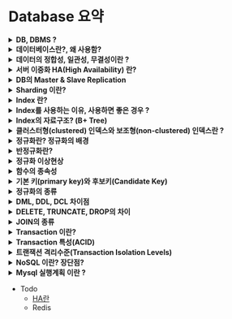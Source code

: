 # Database 요약

<details>
<summary><b>DB, DBMS ?</b></summary>
<div markdown="1">

* DB란 여러 사람에 의해 공유되어 사용될 목적으로 통합하여 관리되는 **데이터의 집합**
* DBMS란 Database Management System의 약자로 말 그대로 DB를 관리하며 응용 프로그램들이 DB를 공유하며 사용할 수 있는 환경을 제공한다.
* 즉, DB와 응용 프로그램 사이를 중계하는 역할을 한다.
* 응용프로그램들은 DB를 직접 조작하지 않고 DBMS를 통해 조작하고 관리할 수 있는 것

</div>
</details>


<details>
<summary><b>데이터베이스란?, 왜 사용함?</b></summary>
<div markdown="1">

* DB란 여러 사람에 의해 공유되어 사용될 목적으로 통합하여 관리되는 데이터의 집합
* 데이터베이스가 존재하기 이전에는 데이터를 관리(CRUD등)하기 위해서 프로그램 내에 관리하기 위한 코드가 포함되어야 했다.
* 따라서 데이터를 관리하기 위해서는 프로그램 내에 작성된 코드에 크게 의존할 수 밖에 없었다.
* 이렇게 DB를 사용하지 않으면 '데이터 종속성'에 대한 이슈 뿐만 아니라 '데이터 중복성', 보안문제 등 여러 문제가 발생할 수 있다.
* 이러한 문제들을 DB를 사용하면 해결할 수 있다.
    * 데이터의 중복성 최소화
    * 데이터의 일관성 및 무결성 유지
    * 데이터의 보안 (승인받지 않은 요청으로 부터 데이터를 보호)

</div>
</details>

<details>
<summary><b>데이터의 정합성, 일관성, 무결성이란 ?</b></summary>
<div markdown="1">

* 데이터 정합성은 데이터가 서로 모순 없이 일관되게 일치해야 함을 나타낸다.
* 데이터의 일관성은 동일한 데이터가 여러 파일들로 존재하게 되었을 때, 그 내용은 모두 일관되게 동일하여야 한다는 것을 나타냄
    * 데이터가 중복으로 존재할 경우 일관성을 지키기 어려움
* 데이터 무결성은 데이터의 정확성, 일관성이 유지되는 것을 의미 (정확성-> 중복or데이터 누락이 없는 상태)
    * 개체 무결성 : 기본키는 Null값이나 중복된 값을 가질 수 없음
    * 참조 무결성 (외래키 제약) : 외래키는 Null 이거나 참조하는 릴레이션의 기본키 값과 동일해야 함
    * [등등...](https://iingang.github.io/posts/DB-Integrity-constraint/)

</div>
</details>


<details>
<summary><b>서버 이중화 HA(High Availability) 란?</b></summary>
<div markdown="1">

* [참고링크1](https://www.ibinfo.co.kr/computer-tip-2/%EC%84%9C%EB%B2%84-%EC%9D%B4%EC%A4%91%ED%99%94ha-%EC%86%94%EB%A3%A8%EC%85%98%EC%97%90-%EB%8C%80%ED%95%98%EC%97%AC)
* [참고링크2](https://bae-juk.tistory.com/26)
* 미완

</div>
</details>


<details>
<summary><b>DB의 Master & Slave Replication</b></summary>
<div markdown="1">

* [참고링크](https://jung-story.tistory.com/118)
* Replication
    * 말 그대로 DB 데이터를 물리적으로 복사해 다른곳에 넣어두는 기술을 의미
* **Replica를 만들땐 목표를 분명히 해야 함** : [참고링크](https://blog.naver.com/PostView.nhn?blogId=sehyunfa&logNo=221851706103&categoryNo=93&parentCategoryNo=0&viewDate=&currentPage=1&postListTopCurrentPage=1&from=postView)
    1. HA(가용성)을 위한 Replication
    2. 확장성(Scaling, Scalibility)을 위한 Replication

<br>

* HA 구성을 위한 Replica 생성
    * 가용성을 위한 구성으로 Master node가 문제가 생기면 Slave node가 그 역할을 이어 받는 것
    * 따라서 Master-Slave 구성이라 하고, 일반적으로 Slave는 READ-ONLY 데이터베이스가 된다.
    * 주기적으로 Master의 데이터가 Slave로 동기화(Syncronize)가 되면서 DB 간 정합성을 유지한다.
    * Master가 정상 작동할 때엔 Slave는 직접 서비스를 처리할 일이 없다면 Warm StandBy 형태로 운영한다. (HA란? 참고)
* Scaling을 위한 Replica 생성
    * Master가 정상 작동하더라도 SELECT 구문과 같은 READ 작업에 대해서 부하를 분산한다면, Slave는 Hot Stand-By로 작동하는 이점
    * 또한 일반적인 환경에서도 DB의 부하를 나누는 구조이기 때문에 Scaling에 도움이 됨

<br>

* 그림으로 보는 Master & Slave 구조
    * DB에 따라 자세한 동작방식은 다르지만 기본적으로 아래와 같은 구조로 트래픽 분산이 이루어진다.
    ![](https://img1.daumcdn.net/thumb/R1280x0/?scode=mtistory2&fname=https%3A%2F%2Fblog.kakaocdn.net%2Fdn%2FG2cIO%2FbtrapFNGsO3%2FZo0vtn0JUC1OvZzXi2tZz1%2Fimg.png)

* 위 그림처럼 Master에게는 데이터 동시성이 아주 높게 요구되는 트랜잭션을 담당하고
* Slave에게는 데이터 동시성이 꼭 보장될 필요는 없는 경우에 읽기 전용으로 데이터를 가져오게 됨
* 일반적으로 Front Controller에서 요청을 처리할때, 읽기 전용과 아닌 경우에 대한 API를 나누어 디비에 대한 트래픽을 분산할 수 있음

</div>
</details>


<details>
<summary><b>Sharding 이란?</b></summary>
<div markdown="1">

* [참고링크](https://techblog.woowahan.com/2687/)
* DB를 분산하여 저장하는 방법
* 같은 타입(테이블)의 데이터를 다수의 데이터베이스에 쪼개서 저장하는 것
* 하나의 DB에 데이터가 늘어나면 용량 이슈, CRUD 성능저하 이슈 -> 샤딩을 통해 DB트래픽 분산
* DB를 분산(샤딩)하면 특정 DB의 장애가 전면장애로 이어지지 않는다는 장점이 있음
* 데이터를 분산하고, 해당 데이터의 위치를 찾기 위해서는 라우팅이 잘 이루어져야 하는데 이때 유일한 키값(PK | 샤딩키)을 필요로 함
* 라우팅방법은 모듈러(Modular) 샤딩, 레인지(Range) 샤딩 2가지가 있음

<br>

* **Modular sharding** -> (PK % DB수)
    * 장점 : 레인지 샤딩에 비해 데이터가 균일하게 분산됨
    * 단점 : DB를 추가 증설하면 모듈러값이 달라지게 되어 이미 적재된 데이터의 **재정렬** 이 필요하다.
    * **데이터가 균일하게 분산** 된다는 점은 트래픽을 안정적으로 소화하면서도 DB리소스를 최대한 활용할 수 있는 방법이다.
    * **데이터량이 일정 수준에서 유지** 될 것으로 예상되는 데이터 성격을 가진 곳에 적용할 때 어울리는 방식(또는 적재속도가 빠르지 않는 경우)
* **Range sharding** -> (1~4는 DB1, 5~9는 DB2, ..., 이런식)
    * 장점 : 모듈러샤딩에 비해 기본적으로 증설에 재정렬 비용이 들지 않는다. -> **증설작업에 드는 비용이 크지 않다.**
    * 단점 : 일부 DB에 데이터가 몰릴 수 있다.
    * 데이터가 급격히 증가할 여지가 있다면 레인지방식은 좋은 선택
    * 하지만 한쪽 데이터가 몰리거나 너무 트래픽이 없는 경우 자원낭비가 심함 **특정DB 확장or축소** 로 해결
    * 위 경우 또다시 부하분산을 위해 해당 DB를 쪼개 재정렬하는 작업이 필요함
        * 반대로 트래픽이 저조한 DB는 통합작업을 통해 유지비용을 아끼도록 관리해야 함

</div>
</details>


<details>
<summary><b>Index 란?</b></summary>
<div markdown="1">

* 추가적인 저장공간을 활용하여 데이터베이스 테이블에 대한 검색(Select)속도를 향상시키기 위한 자료구조
* Index를 사용하면 Select외에도 Update & Delete의 성능도 함께 향상된다. 그 이유는 Update & Delete를 하려면 대상을 조회해야 하기 때문
* 하지만 역효과를 주의해야 한다.
* 값을 빠르게 탐색하기 위해 Index를 항상 정렬된 상태로 유지해야 하는데 이때 Insert, Delete, Update에 다음과 같은 연산이 추가된다.
    * Insert : 새로운 데이터에 대한 인덱스 추가
    * Delete : 삭제하는 데이터의 인덱스를 사용하지 않는다는 작업을 진행
    * Update : 기존의 인덱스를 사용하지 않음 처리하고, 갱신된 데이터에 대해 인덱스를 추가함
* 즉, Insert/Create, Delete, Update가 빈번한 속성에 Index를 걸면 인덱스의 크기가 비대해져서 성능이 오히려 저하되는 역효과가 발생
* 장점 : 테이블을 조회하는 속도 향상 -> 시스템 부하 줄임
* 단점
    * 인덱스를 관리하기 위해 DB의 약 10%에 해당하는 저장공간이 필요하다.
    * 인덱스를 관리하기 위해 추가 작업이 필요하다.
    * 인덱스를 잘못 사용할 경우 오히려 성능이 저하되는 역효과가 발생할 수 있다.

</div>
</details>


<details>
<summary><b>Index를 사용하는 이유, 사용하면 좋은 경우 ?</b></summary>
<div markdown="1">

* **인덱스를 사용하는 이유**
    ~~~
    테이블의 데이터는 순서 없이 쌓이게 되므로,
    특정 조건의 데이터를 찾으려면 테이블의 모든 데이터에 접근하여 비교하는 과정이 필요합니다. (full table scan) 
    하지만 인덱스가 있는 경우 search-key가 정렬되어 있기 때문에 조건 검색 시 속도가 빠릅니다.
    예를들어 만약 대량의 데이터를 가지고 있고 select ~ where 같은 특정 조건의 데이터를 찾을 때,
    인덱스를 활용하여 빠르게 데이터를 조회할 수 있습니다. (B+ 트리 관련)
    반대로 데이터의 양이 많지 않다면 굳이 인덱스를 사용할 이유가 없어집니다. 
    인덱스의 이점보다 추가 저장공간이나 데이터 수정에 대한 성능 저하가 더 크기 때문입니다.
    ~~~

* **어떠한 경우에 인덱스를 사용하면 좋을까?**
    * 규모가 작지 않은 테이블
    * INSERT, UPDATE, DELETE가 자주 발생하지 않는 컬럼
    * JOIN이나 WHERE 또는 ORDER BY에 자주 사용되는 컬럼
    * 데이터의 중복도가 낮은 컬럼 -> (Index의 자료구조가 트리(B+)일때 검색되는 대상이 증가하므로)

</div>
</details>


<details>
<summary><b>Index의 자료구조? (B+ Tree)</b></summary>
<div markdown="1">

* Index의 자료구조로 해시테이블을 생각해 볼 수 있는데, 해시함수는 값이 1만 달라도 다른 해시값을 생성하기 때문에
* 부등호 연산을 필요로 하는 검색이 필요한 경우 인덱스의 혜택을 받을 수 없다. (연속적인 접근이 불가능)
* 따라서 **B+ Tree**가 일반적으로 사용된다.
* B+ 트리의 특징
    * B+ 트리는 모든 key, Value가 리프노드에 모여있다. (Hash 아님! 따라서 key값을 통해 정렬과 연속된 접근이 가능함)
    * B+ 트리의 리프노드가 아닌 노드들에는 정렬을 위해 (Key,Value)에 대한 Index값과 위치가 저장되어 있다.
    * B+ 트리의 모든 리프노드는 연결리스트의 형태를 띄고 있어 데이터에 선형으로 접근이 가능하다. (다음노드 검색할때 루트부터 안해도 됨)
    * 순차검색을 할때 연결리스트를 순회하므로 효율적이다. (정렬이 되어 있기도 하고 캐시히트율이 높기 때문)
    * B+ 트리의 리프노드들은 오름차순으로 정렬된 형태를 갖는다.
    * B+ 트리는 균형트리이다. : 검색,삽입,삭제에 O(log2(N))이 보장된다.
    * B+ 예시
    * ![](https://velog.velcdn.com/images%2Femplam27%2Fpost%2F64290106-d927-4a82-9e08-8e52783c7dd3%2FDB%20%EC%9D%B8%EB%8D%B1%EC%8A%A4.jpg)

</div>
</details>


<details>
<summary><b>클러스터형(clustered) 인덱스와 보조형(non-clustered) 인덱스란 ?</b></summary>
<div markdown="1">

* 아직 이해못함 정리해야 함
* 클러스터형 인덱스 (Clustered Index)
* 보조 인덱스 (비클러스터형 인덱스 / Nonclustered Index)

</div>
</details>


<details>
<summary><b>정규화란? 정규화의 배경</b></summary>
<div markdown="1">

* 정규화가 생겨난 배경
    * 한 릴레이션(Relation)에 여러 엔티티의 속성을 혼합하면 정보가 중복 저장되며 저장 공간을 낭비하게 된다.
    * 또 중복된 정보로 인해 **이상 현상**이 발생하게 된다. 이러한 문제를 해결하기 위해 정규화 과정을 거치는 것이다.

<br>

* **정규화**란 Attribute 간의 종속성으로 인한 이상현상이 발생하는 관계를 분해하여 재디자인함으로써 **이상현상을 없애는 과정**
* **데이터의 중복 방지**, **데이터의 무결성**을 충족하기 위해 데이터베이스를 설계하는 방법
* 정규화에는 3가지 원칙이 있다.
    1. 정보의 무손실 : 분해된 릴레이션이 표현하는 정보는 분해되기 전의 정보를 모두 포함해야 한다.
    2. 최소 데이터 중복 : 이상 현상을 제거, 데이터 중복을 최소화
    3. 분리의 원칙 : 하나의 독립된 관계성은 하나의 독립된 릴레이션으로 분리해서 표현

</div>
</details>


<details>
<summary><b>반정규화란?</b></summary>
<div markdown="1">

* 반정규화(De-normalization)은 시스템의 성능 향상을 위해 정규화된 데이터 모델을 통합하는 작업이다
* 즉, 성능향상을 위해 의도적으로 정규화 원칙을 위배하는 행위이다. 따라서 정규화와 반정규화는 Trade-off 관계에 있다.
* 반정규화를 수행하면 테이블이 단순해지고 관리 효율성이 증가하지만, 데이터의 일관성이나 무결성이 보장되지 않을 수 있다.
* 반정규화의 대상
    1. 수행 속도가 많이 느린 경우 
    2. 테이블의 조인(JOIN)연산을 지나치게 사용하여 데이터를 조회하는 것이 기술적으로 어려운 경우 (Join없이 데이터 통합)
    3. 테이블에 많은 데이터가 있고, 다량의 범위 혹은 특정 범위를 자주 처리해야 하는 경우

</div>
</details>


<details>
<summary><b>정규화 이상현상</b></summary>
<div markdown="1">

* 이상현상이란 테이블 내의 데이터들이 불필요하게 **중복**되어 테이블을 조작할 때 발생되는 **데이터 불일치 현상**

1. 삽입 이상 (insertion anomaly)
    * 원하지 않는 자료가 삽입된다든지, 불필요한 데이터를 추가해야 삽입할 수 있는 문제점
    * 특정 데이터는 전혀 기록되지 않거나 불필요하여 기록되지 않는 경우가 발생
    * 아래의 그림은 course code가 없는 데이터를 삽입할 수 없어, 
        course code를 null로 하지 않는 이상 새 교수를 테이블에 추가할 수 없다.
    ![](https://upload.wikimedia.org/wikipedia/commons/thumb/5/5c/Insertion_anomaly.svg/420px-Insertion_anomaly.svg.png)

<br>

2. 삭제 이상 (deletion anomaly)
    * 데이터의 삭제가 전혀 다른 사실에 대한 데이터의 삭제도 필요로 하게 되는 현상
    * 아래의 그림에서 ENG-206 강의를 중단시 Dr. Giddens의 모든 정보가 삭제된다.
    ![](https://upload.wikimedia.org/wikipedia/commons/thumb/2/2c/Deletion_anomaly.svg/420px-Deletion_anomaly.svg.png)

<br>

3. 갱신 이상 (update anomaly)
    * 같은 정보가 복수개의 행에서 표현되어서 갱신은 논리적인 모순을 낳게 된다.
    * 아래의 그림에서 특정 직원의 주소 변경시 여러개의 레코드를 수정하여야 한다. 
        Employee 519는 하나의 레코드의 주소만 변경되어 다른 레코드에서 다른 주소를 가지고 있다.
    ![](https://upload.wikimedia.org/wikipedia/commons/thumb/1/12/Update_anomaly.png/420px-Update_anomaly.png)

</div>
</details>


<details>
<summary><b>함수의 종속성</b></summary>
<div markdown="1">

* [출처](https://rebro.kr/159)
* **함수 종속성(Functional Dependency)** 은 크게 3가지로 나뉜다.
    - 완전 함수 종속 : 기본키를 구성하는 모든 속성에 종속되는 경우
    - 부분 함수 종속 : 기본키를 구성하는 속성의 일부에 종속되거나, 기본키가 아닌 다른 속성에 종속되는 경우
    - 이행적 함수 종속 : A, B, C 세 속성이 있고 A→B, B→C 종속 관계가 있을 때, A→C가 성립하는 경우
* 이해를 돕기 위한 예시
    * 테이블에 학번,이름,학년,과목번호,성적 컬럼이 있고 기본키는 (학번,과목번호) 이다.
    ![](https://img1.daumcdn.net/thumb/R1280x0/?scode=mtistory2&fname=https%3A%2F%2Fblog.kakaocdn.net%2Fdn%2FuFt88%2Fbtrat196XQO%2FMP47NALVFTkKLjSOI7HbxK%2Fimg.png)
    * 학년과 이름은 학번만 알아도 결정이 되지만 성적은 (학번,과목번호) 모두를 알아야 한다.
    * 따라서 학년과 이름은 (학번, 과목번호)에 대해 **부분 함수 종속**이고, 성적은 **완전 함수 종속**이다.

</div>
</details>


<details>
<summary><b>기본 키(primary key)와 후보키(Candidate Key) </b></summary>
<div markdown="1">

* 기본키는 관계에서 각 튜플(컬럼과 행(row) 중에서 행이라고 보면 됨)을 고유하게 식별하는 속성 또는 속성 집합
* 후보키는 관계에서 튜플을 고유하게 식별하는 키
* 예시
    * 학생테이블의 컬럼 : {ID, 성, 성, 나이, 주소, DOB, 부서 이름} 
    * 여기서는 {ID}, {First_name, Last_name, DOB}가 두 후보키 
    * 따라서 후보 키는 관계에서 튜플을 고유하게 식별할 수 있는 키라고 보면 됨
* 모든 기본 키는 후보 키이지만 반대의 경우는 아님

</div>
</details>


<details>
<summary><b>정규화의 종류</b></summary>
<div markdown="1">

* 정규화의 종류
    * 제1 정규형
    * 제2 정규형
    * 제3 정규형
    * BCNF 정규형

<br>

### 제1 정규형 (1NF)

1차 정규형은 각 로우마다 컬럼의 값이 1개씩만 있어야 한다. 이를 컬럼이 **원자값(Atomic Value)** 을 갖는다고 한다.

예를들어, 아래의 두 테이블은 제1 정규형을 만족하지 못한다.

<br>

* **Customer Table 1** 
    | Customer ID | Name | Telephone Number |
    |:-----:|:-----:|:--------------:|
    | 123 |	Robert | 555-861-2025 |
    | 456 | Jane | 555-403-1659, 555-776-4100, 555-808-2599 |
    | 789 | Maria | 555-808-9633 |

<br>

* **Customer Table 2** 
    | Customer ID | Name | Tel. No. 1 | Tel. No. 2 | Tel. No. 3 |
    |:-----:|:-----:|:------------:|:-----------:|:-----------:|
    | 123 |	Robert | 555-861-2025 | | |
    | 456 | Jane | 555-403-1659 | 555-776-4100 | 555-808-2599 |
    | 789 | Maria | 555-808-9633 | | |

<br>

제1 정규형을 적용시키면 아래와 같은 테이블로 나타낼 수 있다.

* **Customer Table**
    | Customer ID | First Name | Telephone Number |
    |:-----:|:-----:|:-----:|:--------------:|
    | 123 |	Robert | 555-861-2025 |
    | 456 | Jane | 555-403-1659 |
    | 456 | Jane | 555-776-4100 |
    | 456 | Jane | 555-808-2599 |
    | 789 | Maria | 555-808-9633 |

하지만 위 테이블은 갱신이상을 발생시킨다.

해당 문제는 2NF에서 해결이 가능하다.

<br> <br>

### 제2 정규형 (2NF)

제1정규형에 속하는 테이블이 제2정규형을 만족하기 위해서는 

부분 함수 종속을 제거하고 모든 속성이 기본키에 완전 함수 종속되도록 분해해야 한다.

1NF 테이블에서 복합키가 없다면, 자동으로 2NF를 만족한다.

예를들어 아래의 테이블은 2NF를 만족하지 못한다.

<br>

* **종업원의 기술**
    | 종업원 | 기술 | 근무지 |
    |:-----:|:-------:|:-------:|
    | Jones	| Typing | 114 Main Street |
    | Jones	| Shorthand | 114 Main Street |
    | Jones	| Whittling | 114 Main Street |
    | Bravo	| Light Cleaning | 73 Industrial Way |
    | Ellis	| Alchemy | 73 Industrial Way |
    | Ellis	| Flying | 73 Industrial Way |
    | Harrison | Light Cleaning | 73 Industrial Way |


{종업원} 이나 {기술}은 둘다 이 테이블의 후보키는 아니다. 

{종업원}은 다수의 기술을 가지고 있으면 테이블에 한 차례 이상 나타나기 때문이고

{기술} 또한 다수의 종업원이 같은 기술을 보유하고 있을때 테이블에 한 차례 이상 나타나기 때문.

오직 복합 키 {종업원, 기술}이 이 테이블의 후보 키이다.

그런데 남은 속성인 {근무지}는 후보 키의 일부분인 {종업원}에만 영향을 받는다. 그래서 위 테이블은 2NF가 아니다.

이때, 근무지를 변경한다면 갱신이상이 발생하므로 2NF에 맞게 테이블을 2개로 나누어 재설계하면 다음과 같다.

* **종업원**
    | 종업원 | 근무지 |
    |:-----:|:-------:|
    | Jones	| 114 Main Street |
    | Bravo	| 73 Industrial Way |
    | Ellis	| 73 Industrial Way |
    | Harrison | 73 Industrial Way |

* **종업원의 기술**
    | 종업원 | 기술 |
    |:-----:|:-------:|
    | Jones	| Typing |
    | Jones	| Shorthand |
    | Jones	| Whittling |
    | Bravo	| Light Cleaning |
    | Ellis	| Alchemy |
    | Ellis	| Flying |
    | Harrison | Light Cleaning |

<br>

그러나 모든 2NF 테이블이 갱신 이상이 없는 것은 아니다.

* **대회 우승자**
    | 대회 | 연도 | 우승자 | 우승자 생년 월일 |
    |:--------:|:----:|:--------:|:--------:|
    | Des Moines Masters | 1998 | Chip Masterson | 14 March 1977 |
    | Indiana Invitational | 1998 | Al Fredrickson | 21 July 1975 |
    | Cleveland Open | 1999 | Bob Albertson | 28 September 1968 |
    | Des Moines Masters | 1999 | Al Fredrickson | 21 July 1975 |
    | Indiana Invitational | 1999 | Chip Masterson | 14 March 1977 |

우승자와 우승자 생년월일이 {대회, 연도} 키에 의해 결정되지만, 우승자와 우승자 생년월일은 여러 개의 레코드에 중복되어 나타난다. 

이 점이 갱신 이상을 불러온다. 갱신시 주의하지 않으면 우승자는 여러 개의 생일을 가질 수 있다.

이 문제는 3NF에서 해결이 가능하다.

<br> <br> 

### 제3 정규형 (3NF)
제3 정규형을 만족하려면 아래와 같은 필요충분 조건이 있다.
1. 릴레이션 R(테이블)은 제2정규형이다.
2. 릴레이션 R의 키가 아닌 모든 컬럼이 릴레이션 R의 모든 키에 이행적 종속이 되지 않는다.
    (이행적 함수종속은 기능적 종속으로 X -> Y 이고 Y -> Z 에 의해서 X -> Z (X가 Z를 결정한다)가 되는 것이다.)
    즉, 이행적 종속이 되지 않는다는 것은 **테이블 내의 모든 속성이 기본 키에만 의존**해야하며, 다른 속성에 의존하지 않는다는 것

예를들어 아래의 테이블은 3NF를 만족하지 못한다.

<br>

* **대회 우승자**
    | 대회 | 연도 | 우승자 | 우승자 생년 월일 |
    |:--------:|:----:|:--------:|:--------:|
    | Des Moines Masters | 1998 | Chip Masterson | 14 March 1977 |
    | Indiana Invitational | 1998 | Al Fredrickson | 21 July 1975 |
    | Cleveland Open | 1999 | Bob Albertson | 28 September 1968 |
    | Des Moines Masters | 1999 | Al Fredrickson | 21 July 1975 |
    | Indiana Invitational | 1999 | Chip Masterson | 14 March 1977 |

{우승자}와 {우승자 생년월일}이 {대회, 연도} 후보키에 의해 결정되지만,

우승자 생년월일은 {우승자}에 의해서 결정된다. 즉, 생년월일 속성이 기본키가 아닌 다른 속성에 의존한다.

따라서 아래와 같이 테이블을 분리하여 변형하면 3NF를 만족할 수 있다.

* **대회 우승자**
    | 대회 | 연도 | 우승자 |
    |:--------:|:----:|:--------:|
    | Des Moines Masters | 1998 | Chip Masterson |
    | Indiana Invitational | 1998 | Al Fredrickson |
    | Cleveland Open | 1999 | Bob Albertson |
    | Des Moines Masters | 1999 | Al Fredrickson |
    | Indiana Invitational | 1999 | Chip Masterson |

<br>

* **우승자 생년월일**
    | 우승자 | 우승자 생년 월일 |
    |:--------:|:--------:|
    | Chip Masterson | 14 March 1977 |
    | Al Fredrickson | 21 July 1975 |
    | Bob Albertson | 28 September 1968 |
    | Al Fredrickson | 21 July 1975 |
    | Chip Masterson | 14 March 1977 |

<br> <br>

### BCNF 정규형 (Boyce-Codd Normal Form)
BCNF 정규형은 3.5 정규형이라고도 하며 아래와 같은 필요조건이 있다.
* 3NF의 모든 요구 사항을 충족
* 후보 키가 다른 속성에 부분적으로 의존하지 않는 경우 모든 테이블은 BCNF에 있다고 한다. 
    (x, y, z) 열이있는 모든 테이블에서 (x, y)-> z 및 z-> x이면 BCNF 위반이다. 
    (x, y)가 복합 키이고 (x, y)-> z이면 직접 또는 부분적으로 역 종속성이 없어야한다.

예를들어 아래의 테이블은 3NF를 만족하지만 BCNF를 만족하지 못한다.

<br>

* **학생의 수강 신청**
    | Student | Course | Professor |
    |:----:|:-------:|:----:|
    | Chip Masterson | Machine Learning | Andrew Ng |
    | Al Fredrickson | Java Programming | James Gosling |
    | Al Fredrickson | Machine Learning | Andrew Ng |
    | Bob Albertson | Java Programming | James Gosling |
    | Chip Masterson | Algorithm | Dijkstra |

{Student, Course} 를 기본키로 선정한 경우 3NF 까지 만족하지만 삽입이상, 갱신이상, 삭제이상이 생길 수 있다.

* 삽입이상
    * Algorithms 라는 수업이 Dijkstra 에 의해 열렸다고 하자. 하지만 수강생이 아무도 없는 경우 삽입할 수 없다.
* 갱신이상
    * James Gosling 이 담당하는 강의가 바뀌게 될 경우 수강생의 수만큼 갱신해줘야 하므로
    * 하나라도 빠뜨리면 데이터 불일치 문제가 발생할 여지가 있다.
* 삭제이상
    * Bob Albertson이 Java Programming수업을 수강취소하여 수강생이 없어지면 James Gosling 이라는 교수도 사라진다.

따라서 아래와 같이 테이블을 분리하면 BCNF를 만족할 수 있다.

* **학생의 수강 수업**
    | Student | Course |
    |:----:|:-------:|
    | Chip Masterson | Machine Learning |
    | Al Fredrickson | Java Programming |
    | Al Fredrickson | Machine Learning |
    | Bob Albertson | Java Programming |
    | Chip Masterson | Algorithm |

<br>

* **교수의 수업**
    | Professor | Course |
    |:-------:|:----:|
    | Andrew Ng | Machine Learning |
    | James Gosling | Java Programming |
    | Dijkstra | Algorithm |

</div>
</details>


<details>
<summary><b>DML, DDL, DCL 차이점</b></summary>
<div markdown="1">

* [참고](https://m.blog.naver.com/PostView.naver?isHttpsRedirect=true&blogId=potter777777&logNo=220740559802)
* DDL (Data Define Language)
    * 스키마/도메인/테이블/뷰/인덱스를 정의/변경/제거할 때 사용하는 언어이다.
    * 테이블을 생성하고, 테이블 내용을 변경하고, 테이블을 없애버리는 것.
    * 흔히 **CREATE, ALTER, DROP, TRUNCATE** 을 떠올리면 된다.

* DML (Data Manipulation Language)
    * Query(질의)를 통해서 저장된 데이터를 실질적으로 관리하는 데 사용한다.
    * 테이블 안의 데이터 하나하나를 추가하고 삭제하고 수정하는 것.
    * 흔히 **INSERT, SELECT, DELETE, UPDATE** 를 떠올리면 된다.

* DCL (Data Control Language)
    * 보안/무결성/회복/병행 제어 등을 정의하는데 사용한다. 데이터 관리 목적.
    * 흔히 COMMIT, ROLLBACK, GRANT, REVOKE 를 떠올리면 된다.
        - **COMMIT** : Transaction의 변경 내용을 최종 반영한다고 재판 결정하는 것.
        - **ROLLBACK** : Transaction의 변경 내용을 모두 취소하고 이전 상태로 되돌리는 것.
        (Transaction은 정상적으로 종료되면 COMMIT을 비정상적으로 종료되면 ROLLBACK 수행. )

</div>
</details>


<details>
<summary><b>DELETE, TRUNCATE, DROP의 차이</b></summary>
<div markdown="1">

* [참고](https://prinha.tistory.com/entry/SQL-DELETE-TRUNCATE-DROP-%EC%B0%A8%EC%9D%B4%EC%A0%90)
* DELETE
    - WHERE절을 사용하여 테이블에 있는 하나의 튜플을 선택하여 제거하는 방식
    - WHERE절을 사용하지않고 테이블의 모든 데이터를 삭제하더라도, 내부적으로는 한줄 한줄 일일히 제거하는 과정을 거침
    - 처리속도가 늦고, 퍼포먼스에 좋지않은 영향을 줄 수 있음
    - DELETE된 데이터는 COMMIT 명령어를 사용하기 전이라면, ROLLBACK 명령어를 통해 되돌릴 수 있음
* TRUNCATE
    - 전체 데이터를 한번에 삭제하는 방식, 인덱스도 제거 ( <-> DELETE)
    - 최초 생성되었을 당시의 Storage만 남기고, 데이터가 남겨있던 Storage는 Release 된다.
    - TRUNCATE TABLE을 하면 CREATE TABLE을 한 직후의 상태와 같다.
    - 자동 COMMIT이 되는 명령어이기 때문에, 이미 지운 데이터는 되돌릴 수 없다.
* DROP
    - 테이블 자체를 완전히 날려버리는 방식 -> 처음부터 없었던 테이블처럼
    - 테이블 자체가 모두 지워지며, 해당 테이블에 생성되어있던 모든 인덱스도 사라진다.
    - 자동 COMMIT이 되는 명령어이기 때문에, 이미 지운 데이터는 되돌릴 수 없다.

</div>
</details>


<details>
<summary><b>JOIN의 종류</b></summary>
<div markdown="1">

1. Inner Join : 두 테이블의 중복된 키와 관련된 값만 가져옴
2. Left join : 왼쪽 테이블의 키 값을 기준으로 관련된 값을 가져옴
3. Left join - Difference Set : 2번에서 오른쪽 테이블의 키가 null인 튜플을 제외 하여 왼쪽 테이블과 관련된 튜플만 가져옴
4. RIGHT JOIN - Difference Set : 3번과 같은 원리
5. RIGHT JOIN : 2번과 같은 원리
6. Full Outer join : 왼쪽, 오른쪽 테이블의 키와 관련된 모든 값을 가져옴
    * Mysql에서는 FULL OUTER JOIN을 지원하지 않아서 UNION을 사용해야 함
7. Full Outer join-minus inner join : 합집합 - 교집합

</div>
</details>


<details>
<summary><b>Transaction 이란?</b></summary>
<div markdown="1">

* 트랜잭션(Transaction)은 데이터베이스의 상태를 변환시키는 **하나의 논리적 기능을 수행하기 위한 작업의 단위** 
* **한꺼번에 모두 수행되어야 할 일련의 연산들**을 의미한다.
* 하나의 트랜잭션은 COMMIT 되거나 ROLLBACK 되어야 한다.
* 하나의 Transaction은 정상적으로 종료되면 COMMIT을, 비정상적으로 종료되면 ROLLBACK을 수행

</div>
</details>


<details>
<summary><b>Transaction 특성(ACID)</b></summary>
<div markdown="1">

* ACID(원자성, 일관성, 고립성, 지속성)는
* 원자성(**A**tomicity): 트랜잭션이 데이터베이스에 모두 반영되던가, 아니면 전혀 반영되지 않아야 함
* 일관성(**C**onsistency): 하나의 트랜잭션 이전과 이후, 데이터베이스의 상태는 이전과 같이 유효해야 함
    * 트랜잭션이 일어난 이후의 데이터베이스는 데이터베이스의 제약이나 규칙을 만족해야 한다는 뜻
    * ex) 예를 들어 ‘모든 고객은 반드시 이름을 가지고 있어야 한다’는 데이터베이스의 제약이 있다고 가정한다.
    * 다음과 같은 트랜잭션은 Consistency(일관성)를 위반한다.
        * 이름 없는 새로운 고객을 추가하는 쿼리
        * 기존 고객의 이름을 삭제하는 쿼리
* 격리성(**I**solation): 모든 트랜잭션은 다른 트랜잭션으로부터 독립되어야 한다 (=고립성)
    * 둘 이상의 트랜잭션이 동시에 실행되고 있을 경우, 어떤 트랜잭션이라도 다른 트랜잭션의 연산에 끼어들 수 없음
    * 동시에 여러 개의 트랜잭션들이 수행될 때, 각 트랜젝션은 고립(격리)되어 있어 연속으로 실행된 것과 동일한 결과를 나타낸다.
* 영구성(**D**urability): 성공적으로 트랜잭션이 수행되었다면, 그 결과는 완전히 반영이 되어야 한다. 
    * 완전히 반영되면 로그를 남기게 되는데, 후에 이 로그를 이용해서 트랜잭션 수행전 상태로 되돌릴 수 있어야 한다. 
    * 때문에 트랜잭션은 로그저장이 완료된 시점에서 종료가 되어야 한다.

</div>
</details>


<details>
<summary><b>트랜잭션 격리수준(Transaction Isolation Levels)</b></summary>
<div markdown="1">

* [출처](https://joont92.github.io/db/%ED%8A%B8%EB%9E%9C%EC%9E%AD%EC%85%98-%EA%B2%A9%EB%A6%AC-%EC%88%98%EC%A4%80-isolation-level/)
* 트랜잭션 격리수준이란 동시에 여러 트랜잭션이 처리될 때, 트랜잭션끼리 얼마나 서로 고립되어 있는지를 나타내는 것
* 트랜잭션 격리수준은 고립도와 성능의 Trade-off 를 조절
* 고립도에 따라서 Transaction의 격리 수준을 4단계로 나누어 정의함
* 4가지 격리수준은 아래로 내려갈수록 트랜잭션간 고립 정도가 높아지며, 성능이 떨어지는 것이 일반적
* 일반적인 온라인 서비스에서는 READ COMMITTED나 REPEATABLE READ 레벨중 하나를 사용한다.
    * (oracle = READ COMMITTED, mysql = REPEATABLE READ)
* 4가지 격리수준 간단한 설명
    * READ UNCOMMITTED : 다른 트랜잭션에서 커밋되지 않은 내용도 참조할 수 있다
    * READ COMMITTED : 다른 트랜잭션에서 커밋되 내용만 참조할 수 있다.
    * REPETABLE READ : 트랜잭션에 진입하기 이전에 커밋된 내용만 참조할 수 있다. (하나의 트랜잭션은 하나의 스냅샷만 사용)
    * SERIALIZABLE : 트랜잭션에 진입하면 락을 걸어 다른 트랜잭션이 접근하지 못하게 한다.

<br>

* 격리수준에 따라 아래와 같은 부정합 문제들이 발생할 수 있음
* **Dirty Read**
    * 변경 후 아직 Commit 되지 않은 값 읽고, Rollback 후의 값을 다시 읽어 최종 결과 값이 상이한 현상
    * 예시
        ~~~
        A 트랜잭션에서 10번 사원의 나이를 27살에서 28살로 바꿈 (아직 커밋하지 않음)
        B 트랜잭션에서 10번 사원의 나이를 조회함
        28살이 조회됨 -> 이를 더티 리드(Dirty Read)라고 함
        A 트랜잭션에서 문제가 발생해 ROLLBACK했는데 B에서는 여전히 28살로 로직이 수행됨
        ~~~
* **NON-REPEATABLE Read**
    * 한 트랜잭션 내에서 같은 쿼리를 두번 수행할 때, 그 사이에 다른 트랜잭션이 값을 수정 또는 삭제함으로써 
    * 두 쿼리가 상이하게 나타나는 비 일관성이 발생하는 것
    * 예시
        ~~~
        B 트랜잭션에서 10번 사원의 나이를 조회, 27살이 조회됨
        A 트랜잭션에서 10번 사원의 나이를 27살에서 28살로 바꾸고 커밋
        B 트랜잭션에서 10번 사원의 나이를 다시 조회, 28살이 조회됨
        즉, 똑같은 SELECT를 수행했는데 다른 결과가 반환이 되어 트랜잭션 B에서 문제가 생길 수 있음
        ~~~
* **Update 부정합**
    * REPETABLE READ 레벨에서 UPDATE 쿼리로 인해 발생하는 문제임
    * 예시
        ~~~sql
        START TRANSACTION; -- transaction id : 1
        SELECT * FROM Member WHERE name='junyoung';

            START TRANSACTION; -- transaction id : 2
            SELECT * FROM Member WHERE name = 'junyoung';
            UPDATE Member SET name = 'joont' WHERE name = 'junyoung';
            COMMIT;

        UPDATE Member SET name = 'zion.t' WHERE name = 'junyoung'; -- 0 row(s) affected
        COMMIT;
        ~~~
        * 트랜잭션2에서 name = junyoung이 joont로 바뀜
        * 트랜잭션1에서 name = junyoung을 조회하지만 Undo영역에서만 조회가 됨(트잭2에서 joont으로 바뀌었기 때문)
        * Undo영역의 데이터는 쓰기 lock을 걸 수 없기 때문에 아무 일도 일어나지 않음
        * name 결과는 트잭2에서 바뀐 내용이 적용이 됨. 따라서 name = joont
* **Phantom Reads**
    * 하나의 트랜잭션에서 같은 쿼리를 두 번 실행했을 경우, 첫 번째 쿼리에서 없던 유령(Phantom) 레코드가 두 번째 쿼리에서 나타나는 현상
    * Insert 쿼리에 대해서만 나타나는 현상
    * 예시
        ~~~
        START TRANSACTION; -- transaction id : 1 
        SELECT * FROM Member; -- 0건 조회

            START TRANSACTION; -- transaction id : 2
            INSERT INTO MEMBER VALUES(1,'joont',28);
            COMMIT;

        SELECT * FROM Member; -- 여전히 0건 조회 
        UPDATE Member SET name = 'zion.t' WHERE id = 1; -- 1 row(s) affected
        SELECT * FROM Member; -- 1건 조회 (REPETABLE READ에 에 의하면 원래 출력되지 않아야 함)
        COMMIT;
        ~~~


<br>

* 4가지 격리수준 상세설명
1. **READ UNCOMMITTED**
    * 어떤 트랜잭션의 변경내용이 COMMIT이나 ROLLBACK과 상관없이 다른 트랜잭션에서 보여진다.
    * **Dirty Reads, Non-Repeatable Reads, Phantom Reads** 가 모두 발생 가능
    * 데이터의 정합성 문제가 많아 RDBMS 표준에서는 격리수준으로 인정하지도 않음
2. **READ COMMITTED**
    * 오라클 DBMS에서 기본으로 사용하고 있고, 온라인 서비스에서 가장 많이 선택되는 격리수준
    * 어떤 트랜잭션의 변경 내용이 COMMIT 되어야만 다른 트랜잭션에서 조회할 수 있다.
    * 읽기 락을 유지하지 않기 때문에 **Non-Repeatable Reads** 와 **Phantom Reads** 는 여전히 발생
3. **REPEATABLE READ**
    * MySQL DBMS에서 기본으로 사용하고 있고, NON-REPEATABLE READ 문제를 해결한 격리수준이다.
    * 하나의 트랜잭션내에서 똑같은 SELECT를 수행했을 경우 항상 같은 결과를 반환해야 한다.
    * 트랜잭션이 시작되기 전에 커밋된 내용에 대해서만 조회할 수 있는 격리수준이다.
        * 실제 테이블 값을 가져오는 것이 아니라 Undo 영역에 백업된 레코드에서 값을 가져온다.
    * 즉, 자신의 트랜잭션 번호보다 낮은 트랜잭션 번호에서 커밋된 내용만 보게 되는 것ㅂ
        * 트랜잭션은 고유한 트랜잭션 번호(증가하는)를 가지고 있으며, 언두 영역의 레코드는 변경을 발생시킨 트랜잭션의 번호가 포함
    * 범위(예를들어 Select)락을 관리 하지 않아 **Update 부정합** 과 **Phantom Reads** 가 발생 가능
4. **SERIALIZABLE**
    * 가장 단순하고 엄격한 트랜잭션 격리 수준
    * 기본적으로 순수한 SELECT 작업은 아무런 잠금을 걸지않고 동작하는데 반해
    * SELECT에 대해 범위락을 설정하고 읽기 쓰기 락을 트랜잭션 종료까지 유지한다.

<br>

* 아래의 그림으로 한눈에 비교할 수 있음. (SERIALIZABLE의 굵은 화살표는 범위lock을 나타냄)
![](https://miro.medium.com/max/475/1*hEpucQJzGE6K7D9M_0bEVw.gif)

</div>
</details>


<details>
<summary><b>NoSQL 이란? 장단점?</b></summary>
<div markdown="1">

* [출처](https://code-lab1.tistory.com/53)
* NoSQL은 비관계형 데이터베이스를 지칭한다.
* 즉, RDBMS 형태의 관계형 데이터베이스가 아닌 다른 형태의 데이터 저장 기술이다.
* 관계형 데이터베이스의 한계를 극복하기 위한 형태이며 대량의 분산된 데이터를 저장하고 조회하는 데 특화되었다.
* 스키마 없이 사용 가능하거나 느슨한 스키마를 제공하는 저장소이다.

<br>

* NoSQL의 장점
    1. RDBMS에 비해 저렴한 비용으로 분산처리와 병렬 처리 가능
    2. 비정형 데이터 구조 설계로 설계 비용 감소
    3. Big Data 처리에 효과적
    4. 가변적인 구조로 데이터 저장이 가능
    5. 데이터 모델의 유연한 변화가 가능
* NoSQL의 단점
    1. 데이터 업데이트 중 장애가 발생하면 데이터 손실 발생 가능
    2. 많은 인덱스를 사용하려면 충분한 메모리가 필요. 인덱스 구조가 메모리에 저장
    3. 데이터 일관성을 항상 보장하지 못함
* 대표적으로 Redis와 MongoDB가 있음
    * Redis는 조회성능 향상을 위한 캐시사용을 목적으로 많이 사용함

</div>
</details>


<details>
<summary><b>Mysql 실행계획 이란 ?</b></summary>
<div markdown="1">

* DBMS의 쿼리가 실행되면 결과를 출력하는 방법은 아주 많이 있지만, 그 중에서 최적화된 방법을 결정해야 한다.
* DBMS에서는 쿼리를 최적으로 실행하기 위해 각 테이블의 데이터가 어떤 분포로 저장돼 있는지 통계 정보를 참조하고
* 그 기본 데이터를 비교해 **최적의 실행 계획을 수립하는 작업**이 필요하다.
* 이런 역할을 하는 것이 DBMS의 옵티마이저다.

</div>
</details>

* Todo
    * [HA란](https://www.ibinfo.co.kr/computer-tip-2/%EC%84%9C%EB%B2%84-%EC%9D%B4%EC%A4%91%ED%99%94ha-%EC%86%94%EB%A3%A8%EC%85%98%EC%97%90-%EB%8C%80%ED%95%98%EC%97%AC)
    * Redis